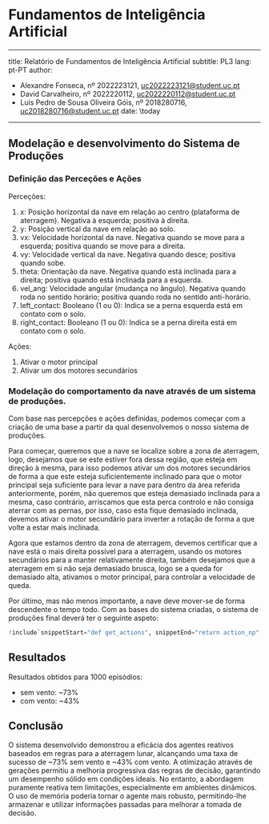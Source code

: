 # Fundamentos de Inteligência Artificial

---
title: Relatório de Fundamentos de Inteligência Artificial
subtitle: PL3
lang: pt-PT
author:
  - Alexandre Fonseca, nº 2022223121, uc2022223121@student.uc.pt
  - David Carvalheiro, nº 2022220112, uc2022220112@student.uc.pt
  - Luís Pedro de Sousa Oliveira Góis, nº 2018280716, uc2018280716@student.uc.pt
date: \today
---

## Modelação e desenvolvimento do Sistema de Produções

### Definição das Perceções e Ações

Perceções:

1. x: Posição horizontal da nave em relação ao centro (plataforma de aterragem).
   Negativa à esquerda; positiva à direita.
2. y: Posição vertical da nave em relação ao solo.
3. vx: Velocidade horizontal da nave. Negativa quando se move para a esquerda;
positiva quando se move para a direita.
4. vy: Velocidade vertical da nave. Negativa quando desce; positiva quando sobe.
5. theta: Orientação da nave. Negativa quando está inclinada para a direita;
positiva quando está inclinada para a esquerda.
6. vel_ang: Velocidade angular (mudança no ângulo). Negativa quando roda no sentido
horário; positiva quando roda no sentido anti-horário.
7. left_contact: Booleano (1 ou 0): Indica se a perna esquerda está em contato com o solo.
8. right_contact: Booleano (1 ou 0): Indica se a perna direita está em contato com o solo.

Ações:

1. Ativar o motor principal
2. Ativar um dos motores secundários

### Modelação do comportamento da nave através de um sistema de produções.

Com base nas percepções e ações definidas, podemos começar com a criação de uma
base a partir da qual desenvolvemos o nosso sistema de produções.

Para começar, queremos que a nave se localize sobre a zona de aterragem, logo,
desejamos que se este estiver fora dessa região, que esteja em direção à mesma,
para isso podemos ativar um dos motores secundários de forma a que este esteja
suficientemente inclinado para que o motor principal seja suficiente para levar
a nave para dentro da área referida anteriormente, porém, não queremos que
esteja demasiado inclinada para a mesma, caso contrário, arriscamos que esta
perca controlo e não consiga aterrar com as pernas, por isso, caso esta fique
demasiado inclinada, devemos ativar o motor secundário para inverter a rotação
de forma a que volte a estar mais inclinada.

Agora que estamos dentro da zona de aterragem, devemos certificar que a nave
está o mais direita possível para a aterragem, usando os motores secundários
para a manter relativamente direita, também desejamos que a aterragem em si não
seja demasiado brusca, logo se a queda for demasiado alta, ativamos o motor
principal, para controlar a velocidade de queda.

Por último, mas não menos importante, a nave deve mover-se de forma descendente
o tempo todo. Com as bases do sistema criadas, o sistema de produções final
deverá ter o seguinte aspeto:

```python
!include`snippetStart="def get_actions", snippetEnd="return action_np", includeSnippetDelimiters=True` src/main.py
```

## Resultados

Resultados obtidos para 1000 episódios:

- sem vento: ~73%
- com vento: ~43%

## Conclusão

O sistema desenvolvido demonstrou a eficácia dos agentes reativos baseados em
regras para a aterragem lunar, alcançando uma taxa de sucesso de ~73% sem vento
e ~43% com vento. A otimização através de gerações permitiu a melhoria
progressiva das regras de decisão, garantindo um desempenho sólido em condições
ideais. No entanto, a abordagem puramente reativa tem limitações, especialmente
em ambientes dinâmicos. O uso de memória poderia tornar o agente mais robusto,
permitindo-lhe armazenar e utilizar informações passadas para melhorar a tomada
de decisão.
